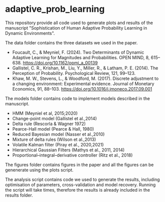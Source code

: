# adaptive_prob_learning

This repository provide all code used to generate plots and results of the manuscript "Sophistication of Human Adaptive Probability Learning‬
‭ in Dynamic Environments".

The data folder contains the three datasets we used in the paper.
- Foucault, C., & Meyniel, F. (2024). Two Determinants of Dynamic Adaptive Learning for Magnitudes and Probabilities. OPEN MIND, 8, 615–638. https://doi.org/10.1162/opmi_a_00139
- Gallistel, C. R., Krishan, M., Liu, Y., Miller, R., & Latham, P. E. (2014). The Perception of Probability. Psychological Review, 121, 99–123.
- Khaw, M. W., Stevens, L., & Woodford, M. (2017). Discrete adjustment to a changing environment: Experimental evidence. Journal of Monetary Economics, 91, 88–103. https://doi.org/10.1016/j.jmoneco.2017.09.001

The models folder contains code to implement models described in the manuscript.
- HMM (Meyniel et al, 2015;2020)
- Change-point model (Gallistel et al.,2014)
- Delta rule (Rescorla & Wagner 1972)
- Pearce-Hall model (Pearce & Hall, 1980)
- Reduced Bayesian model (Nasser et al.,2010)
- Mixture of delta rules (Wilson et al.,2013)
- Volatile Kalman filter (Piray et al., 2020,2021)
- Hierarchical Gaussian Filters (Mathys et al., 2011, 2014)
- Proportional–integral–derivative controller (Ritz et al., 2018)

The figures folder contains figures in the paper and all the figures can be genenerate using the plots script. 

The analysis script contains code we used to generate the results, including optimisation of parameters, cross-validation and model recovery. Running the script will take times, therefore the results is already included in the results folder. 
